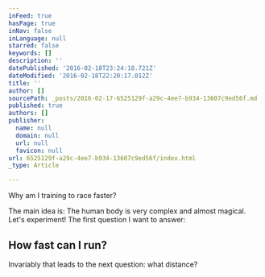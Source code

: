```yaml
---
inFeed: true
hasPage: true
inNav: false
inLanguage: null
starred: false
keywords: []
description: ''
datePublished: '2016-02-18T23:24:18.721Z'
dateModified: '2016-02-18T22:20:17.012Z'
title: ''
author: []
sourcePath: _posts/2016-02-17-6525129f-a29c-4ee7-b934-13607c9ed56f.md
published: true
authors: []
publisher:
  name: null
  domain: null
  url: null
  favicon: null
url: 6525129f-a29c-4ee7-b934-13607c9ed56f/index.html
_type: Article

---
```

Why am I training to race faster?

The main idea is: The human body is very complex and almost magical. Let's experiment! The first question I want to answer:

## How fast can I run?

Invariably that leads to the next question: what distance?